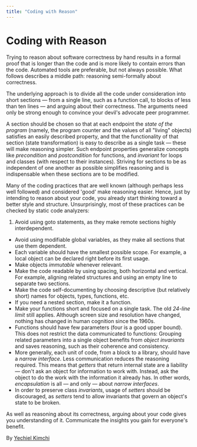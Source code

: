 ```yaml
---
title: "Coding with Reason"
---
```


# Coding with Reason

Trying to reason about software correctness by hand results in a formal proof that is longer than the code and is more likely to contain errors than the code. Automated tools are preferable, but not always possible. What follows describes a middle path: reasoning semi-formally about correctness.

The underlying approach is to divide all the code under consideration into short sections — from a single line, such as a function call, to blocks of less than ten lines — and arguing about their correctness. The arguments need only be strong enough to convince your devil's advocate peer programmer.

A section should be chosen so that at each endpoint the *state of the program* (namely, the program counter and the values of all "living" objects) satisfies an easily described property, and that the functionality of that section (state transformation) is easy to describe as a single task — these will make reasoning simpler. Such endpoint properties generalize concepts like *precondition* and *postcondition* for functions, and *invariant* for loops and classes (with respect to their instances). Striving for sections to be as independent of one another as possible simplifies reasoning and is indispensable when these sections are to be modified.

Many of the coding practices that are well known (although perhaps less well followed) and considered 'good' make reasoning easier. Hence, just by intending to reason about your code, you already start thinking toward a better style and structure. Unsurprisingly, most of these practices can be checked by static code analyzers:

1. Avoid using goto statements, as they make remote sections highly interdependent.
- Avoid using modifiable global variables, as they make all sections that use them dependent.
- Each variable should have the smallest possible scope. For example, a local object can be declared right before its first usage.
- Make objects *immutable* whenever relevant.
- Make the code readable by using spacing, both horizontal and vertical. For example, aligning related structures and using an empty line to separate two sections.
- Make the code self-documenting by choosing descriptive (but relatively short) names for objects, types, functions, etc.
- If you need a nested section, make it a function.
- Make your functions short and focused on a single task. The old *24-line limit* still applies. Although screen size and resolution have changed, nothing has changed in human cognition since the 1960s.
- Functions should have few parameters (four is a good upper bound). This does not restrict the data communicated to functions: Grouping related parameters into a single object benefits from *object invariants* and saves reasoning, such as their coherence and consistency.
- More generally, each unit of code, from a block to a library, should have a *narrow interface*. Less communication reduces the reasoning required. This means that *getters* that return internal state are a liability — don't ask an object for information to work with. Instead, ask the object to do the work with the information it already has. In other words, *encapsulation* is all — and only — about *narrow interfaces*.
- In order to preserve class *invariants*, usage of *setters* should be discouraged, as *setters* tend to allow invariants that govern an object's state to be broken.

As well as reasoning about its correctness, arguing about your code gives you understanding of it. Communicate the insights you gain for everyone's benefit.

By [Yechiel Kimchi](http://programmer.97things.oreilly.com/wiki/index.php/Yechiel_Kimchi)
